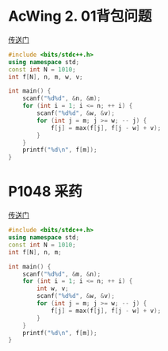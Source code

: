 # AcWing 2. 01背包问题
[传送门](https://www.acwing.com/problem/content/2/)

```C++
#include <bits/stdc++.h>
using namespace std;
const int N = 1010;
int f[N], n, m, w, v;

int main() {
    scanf("%d%d", &n, &m);
    for (int i = 1; i <= n; ++ i) {
        scanf("%d%d", &w, &v);
        for (int j = m; j >= w; -- j) {
            f[j] = max(f[j], f[j - w] + v);
        }
    }
    printf("%d\n", f[m]);
}
```

# P1048 采药
[传送门](https://www.luogu.com.cn/problem/P1048)
```C++
#include <bits/stdc++.h>
using namespace std;
const int N = 1010;
int f[N], n, m;

int main() {
    scanf("%d%d", &m, &n);
    for (int i = 1; i <= n; ++ i) {
        int w, v;
        scanf("%d%d", &w, &v);
        for (int j = m; j >= w; -- j) {
            f[j] = max(f[j], f[j - w] + v);
        }
    }
    printf("%d\n", f[m]);
}
```
